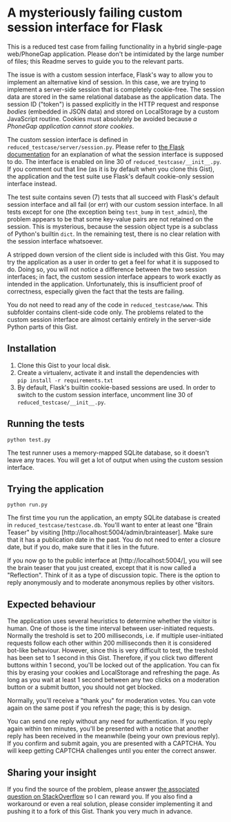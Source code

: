 # A mysteriously failing custom session interface for Flask

This is a reduced test case from failing functionality in a hybrid single-page web/PhoneGap application. Please don't be intimidated by the large number of files; this Readme serves to guide you to the relevant parts.

The issue is with a custom session interface, Flask's way to allow you to implement an alternative kind of session. In this case, we are trying to implement a server-side session that is completely cookie-free. The session data are stored in the same relational database as the application data. The session ID ("token") is passed explicitly in the HTTP request and response *bodies* (embedded in JSON data) and stored on LocalStorage by a custom JavaScript routine. Cookies must absolutely be avoided because *a PhoneGap application cannot store cookies*.

The custom session interface is defined in `reduced_testcase/server/session.py`. Please refer to [the Flask documentation](http://flask.pocoo.org/docs/0.10/api/#session-interface) for an explanation of what the session interface is supposed to do. The interface is enabled on line 30 of `reduced_testcase/__init__.py`. If you comment out that line (as it is by default when you clone this Gist), the application and the test suite use Flask's default cookie-only session interface instead.

The test suite contains seven (7) tests that all succeed with Flask's default session interface and all fail (or err) with our custom session interface. In all tests except for one (the exception being `test_bump` in `test_admin`), the problem appears to be that some key-value pairs are not retained on the session. This is mysterious, because the session object type is a subclass of Python's builtin `dict`. In the remaining test, there is no clear relation with the session interface whatsoever.

A stripped down version of the client side is included with this Gist. You may try the application as a user in order to get a feel for what it is supposed to do. Doing so, you will not notice a difference between the two session interfaces; in fact, the custom session interface appears to work exactly as intended in the application. Unfortunately, this is insufficient proof of correctness, especially given the fact that the tests are failing.

You do not need to read any of the code in `reduced_testcase/www`. This subfolder contains client-side code only. The problems related to the custom session interface are almost certainly entirely in the server-side Python parts of this Gist.

## Installation

 1. Clone this Gist to your local disk.
 2. Create a virtualenv, activate it and install the dependencies with  
     `pip install -r requirements.txt`
 3. By default, Flask's builtin cookie-based sessions are used. In order to switch to the custom session interface, uncomment line 30 of `reduced_testcase/__init__.py`.

## Running the tests

    python test.py

The test runner uses a memory-mapped SQLite database, so it doesn't leave any traces. You will get a lot of output when using the custom session interface.

## Trying the application

    python run.py

The first time you run the application, an empty SQLite database is created in `reduced_testcase/testcase.db`. You'll want to enter at least one "Brain Teaser" by visiting [http://localhost:5004/admin/brainteaser]. Make sure that it has a publication date in the past. You do not need to enter a closure date, but if you do, make sure that it lies in the future.

If you now go to the public interface at [http://localhost:5004/], you will see the brain teaser that you just created, except that it is now called a "Reflection". Think of it as a type of discussion topic. There is the option to reply anonymously and to moderate anonymous replies by other visitors.

## Expected behaviour

The application uses several heuristics to determine whether the visitor is human. One of those is the time interval between user-initiated requests. Normally the treshold is set to 200 milliseconds, i.e. if multiple user-initiated requests follow each other within 200 milliseconds then it is considered bot-like behaviour. However, since this is very difficult to test, the treshold has been set to 1 second in this Gist. Therefore, if you click two different buttons within 1 second, you'll be locked out of the application. You can fix this by erasing your cookies and LocalStorage and refreshing the page. As long as you wait at least 1 second between any two clicks on a moderation button or a submit button, you should not get blocked.

Normally, you'll receive a "thank you" for moderation votes. You can vote again on the same post if you refresh the page; this is by design.

You can send one reply without any need for authentication. If you reply again within ten minutes, you'll be presented with a notice that another reply has been received in the meanwhile (being your own previous reply). If you confirm and submit again, you are presented with a CAPTCHA. You will keep getting CAPTCHA challenges until you enter the correct answer.

## Sharing your insight

If you find the source of the problem, please answer [the associated question on StackOverflow](http://stackoverflow.com/questions/32483063/why-do-these-tests-fail-for-this-custom-flask-session-interface) so I can reward you. If you also find a workaround or even a real solution, please consider implementing it and pushing it to a fork of this Gist. Thank you very much in advance.
